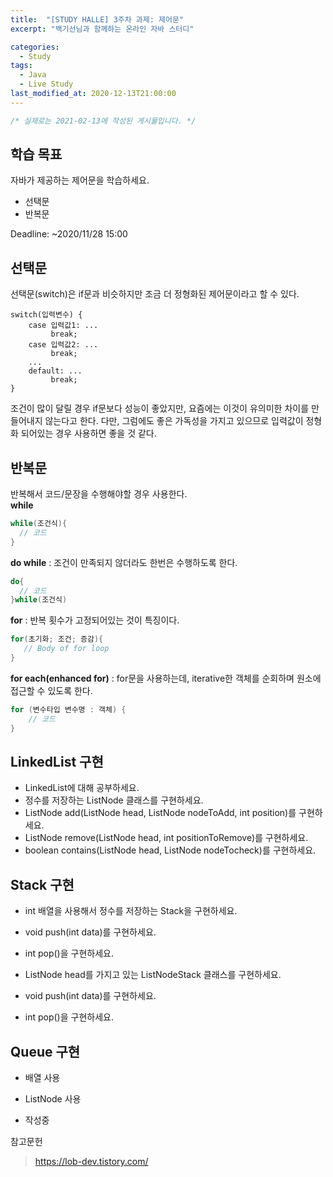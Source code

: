```yaml
---
title:  "[STUDY HALLE] 3주차 과제: 제어문"
excerpt: "백기선님과 함께하는 온라인 자바 스터디"

categories:
  - Study
tags:
  - Java
  - Live Study
last_modified_at: 2020-12-13T21:00:00
---
```

```java
/* 실제로는 2021-02-13에 작성된 게시물입니다. */
```
## 학습 목표
자바가 제공하는 제어문을 학습하세요.

- 선택문
- 반복문

Deadline: ~2020/11/28 15:00

## 선택문
선택문(switch)은 if문과 비슷하지만 조금 더 정형화된 제어문이라고 할 수 있다.
```
switch(입력변수) {
    case 입력값1: ...
         break;
    case 입력값2: ...
         break;
    ...
    default: ...
         break;
}
```
조건이 많이 달릴 경우 if문보다 성능이 좋았지만, 요즘에는 이것이 유의미한 차이를 만들어내지 않는다고 한다. 다만, 그럼에도 좋은 가독성을 가지고 있으므로 입력값이 정형화 되어있는 경우 사용하면 좋을 것 같다.

## 반복문
반복해서 코드/문장을 수행해야할 경우 사용한다.  
**while**
```java
while(조건식){
  // 코드
}
```
**do while** : 조건이 만족되지 않더라도 한번은 수행하도록 한다.
```java
do{
  // 코드
}while(조건식)
```
**for** : 반복 횟수가 고정되어있는 것이 특징이다.
```java
for(초기화; 조건; 증감){
   // Body of for loop
}
```
**for each(enhanced for)** : for문을 사용하는데, iterative한 객체를 순회하며 원소에 접근할 수 있도록 한다.
```java
for (변수타입 변수명 : 객체) {
    // 코드
}
```

## LinkedList 구현
- LinkedList에 대해 공부하세요.
- 정수를 저장하는 ListNode 클래스를 구현하세요.
- ListNode add(ListNode head, ListNode nodeToAdd, int position)를 구현하세요.
- ListNode remove(ListNode head, int positionToRemove)를 구현하세요.
- boolean contains(ListNode head, ListNode nodeTocheck)를 구현하세요.

## Stack 구현
- int 배열을 사용해서 정수를 저장하는 Stack을 구현하세요.
- void push(int data)를 구현하세요.
- int pop()을 구현하세요.

- ListNode head를 가지고 있는 ListNodeStack 클래스를 구현하세요.
- void push(int data)를 구현하세요.
- int pop()을 구현하세요.

## Queue 구현
- 배열 사용
- ListNode 사용

- 작성중

참고문헌
>https://lob-dev.tistory.com/  
